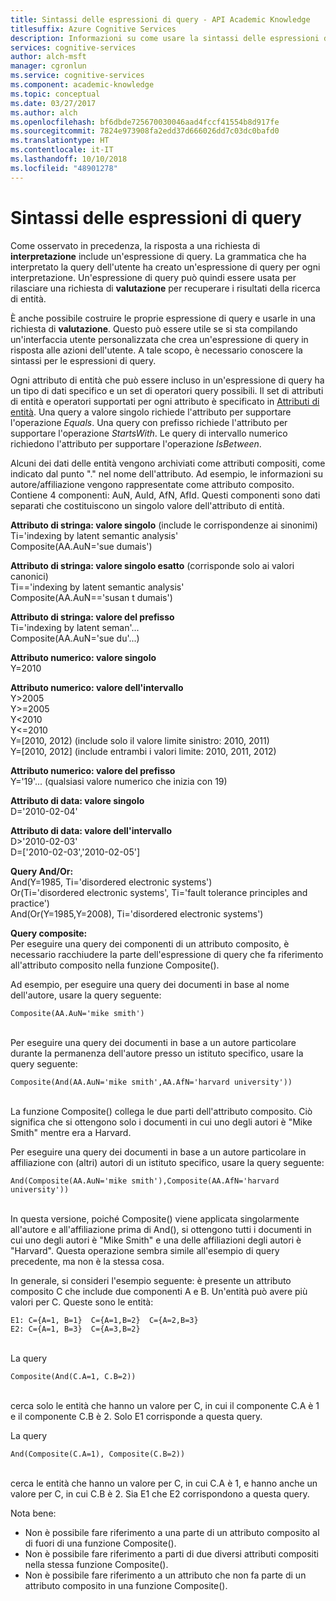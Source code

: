 ```yaml
---
title: Sintassi delle espressioni di query - API Academic Knowledge
titlesuffix: Azure Cognitive Services
description: Informazioni su come usare la sintassi delle espressioni di query nell'API Academic Knowledge.
services: cognitive-services
author: alch-msft
manager: cgronlun
ms.service: cognitive-services
ms.component: academic-knowledge
ms.topic: conceptual
ms.date: 03/27/2017
ms.author: alch
ms.openlocfilehash: bf6dbde725670030046aad4fccf41554b8d917fe
ms.sourcegitcommit: 7824e973908fa2edd37d666026dd7c03dc0bafd0
ms.translationtype: HT
ms.contentlocale: it-IT
ms.lasthandoff: 10/10/2018
ms.locfileid: "48901278"
---
```

# <a name="query-expression-syntax"></a>Sintassi delle espressioni di query

Come osservato in precedenza, la risposta a una richiesta di **interpretazione** include un'espressione di query. La grammatica che ha interpretato la query dell'utente ha creato un'espressione di query per ogni interpretazione. Un'espressione di query può quindi essere usata per rilasciare una richiesta di **valutazione** per recuperare i risultati della ricerca di entità.

È anche possibile costruire le proprie espressione di query e usarle in una richiesta di **valutazione**. Questo può essere utile se si sta compilando un'interfaccia utente personalizzata che crea un'espressione di query in risposta alle azioni dell'utente. A tale scopo, è necessario conoscere la sintassi per le espressioni di query.  

Ogni attributo di entità che può essere incluso in un'espressione di query ha un tipo di dati specifico e un set di operatori query possibili. Il set di attributi di entità e operatori supportati per ogni attributo è specificato in [Attributi di entità](EntityAttributes.md). Una query a valore singolo richiede l'attributo per supportare l'operazione *Equals*. Una query con prefisso richiede l'attributo per supportare l'operazione *StartsWith*. Le query di intervallo numerico richiedono l'attributo per supportare l'operazione *IsBetween*.

Alcuni dei dati delle entità vengono archiviati come attributi compositi, come indicato dal punto "." nel nome dell'attributo. Ad esempio, le informazioni su autore/affiliazione vengono rappresentate come attributo composito. Contiene 4 componenti: AuN, AuId, AfN, AfId. Questi componenti sono dati separati che costituiscono un singolo valore dell'attributo di entità.


**Attributo di stringa: valore singolo** (include le corrispondenze ai sinonimi)  
Ti='indexing by latent semantic analysis'  
Composite(AA.AuN='sue dumais')

**Attributo di stringa: valore singolo esatto** (corrisponde solo ai valori canonici)  
Ti=='indexing by latent semantic analysis'  
Composite(AA.AuN=='susan t dumais')
     
**Attributo di stringa: valore del prefisso**   
Ti='indexing by latent seman'...  
Composite(AA.AuN='sue du'...)

**Attributo numerico: valore singolo**  
Y=2010
 
**Attributo numerico: valore dell'intervallo**  
Y>2005  
Y>=2005  
Y<2010  
Y<=2010  
Y=\[2010, 2012\) (include solo il valore limite sinistro: 2010, 2011)  
Y=\[2010, 2012\] (include entrambi i valori limite: 2010, 2011, 2012)
 
**Attributo numerico: valore del prefisso**  
Y='19'... (qualsiasi valore numerico che inizia con 19) 
 
**Attributo di data: valore singolo**  
D='2010-02-04'

**Attributo di data: valore dell'intervallo**  
D>'2010-02-03'  
D=['2010-02-03','2010-02-05']

**Query And/Or:**  
And(Y=1985, Ti='disordered electronic systems')  
Or(Ti='disordered electronic systems', Ti='fault tolerance principles and practice')  
And(Or(Y=1985,Y=2008), Ti='disordered electronic systems')
 
**Query composite:**  
Per eseguire una query dei componenti di un attributo composito, è necessario racchiudere la parte dell'espressione di query che fa riferimento all'attributo composito nella funzione Composite(). 

Ad esempio, per eseguire una query dei documenti in base al nome dell'autore, usare la query seguente:
```
Composite(AA.AuN='mike smith')
```
<br>Per eseguire una query dei documenti in base a un autore particolare durante la permanenza dell'autore presso un istituto specifico, usare la query seguente:
```
Composite(And(AA.AuN='mike smith',AA.AfN='harvard university'))
```
<br>La funzione Composite() collega le due parti dell'attributo composito. Ciò significa che si ottengono solo i documenti in cui uno degli autori è "Mike Smith" mentre era a Harvard. 

Per eseguire una query dei documenti in base a un autore particolare in affiliazione con (altri) autori di un istituto specifico, usare la query seguente:
```
And(Composite(AA.AuN='mike smith'),Composite(AA.AfN='harvard university'))
```
<br>In questa versione, poiché Composite() viene applicata singolarmente all'autore e all'affiliazione prima di And(), si ottengono tutti i documenti in cui uno degli autori è "Mike Smith" e una delle affiliazioni degli autori è "Harvard". Questa operazione sembra simile all'esempio di query precedente, ma non è la stessa cosa.

In generale, si consideri l'esempio seguente: è presente un attributo composito C che include due componenti A e B. Un'entità può avere più valori per C. Queste sono le entità:
```
E1: C={A=1, B=1}  C={A=1,B=2}  C={A=2,B=3}
E2: C={A=1, B=3}  C={A=3,B=2}
```

<br>La query 
```
Composite(And(C.A=1, C.B=2))
```

<br>cerca solo le entità che hanno un valore per C, in cui il componente C.A è 1 e il componente C.B è 2. Solo E1 corrisponde a questa query.

La query 
```
And(Composite(C.A=1), Composite(C.B=2))
```
<br>cerca le entità che hanno un valore per C, in cui C.A è 1, e hanno anche un valore per C, in cui C.B è 2. Sia E1 che E2 corrispondono a questa query.

Nota bene:  
- Non è possibile fare riferimento a una parte di un attributo composito al di fuori di una funzione Composite().
- Non è possibile fare riferimento a parti di due diversi attributi compositi nella stessa funzione Composite().
- Non è possibile fare riferimento a un attributo che non fa parte di un attributo composito in una funzione Composite().
